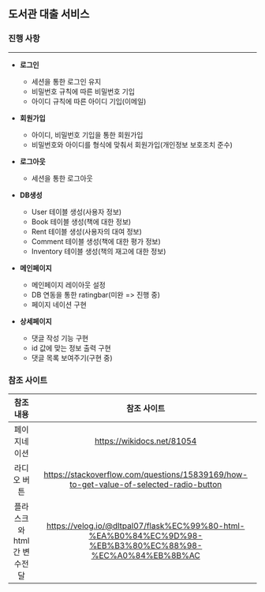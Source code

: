 ## 도서관 대출 서비스

### 진행 사항

---
- **로그인**
    - 세션을 통한 로그인 유지
    - 비밀번호 규칙에 따른 비밀번호 기입
    - 아이디 규칙에 따른 아이디 기입(이메일)

- **회원가입**
    - 아이디, 비밀번호 기입을 통한 회원가입
    - 비밀번호와 아이디를 형식에 맞춰서 회원가입(개인정보 보호조치 준수)

- **로그아웃**
    - 세션을 통한 로그아웃

- **DB생성**
    - User 테이블 생성(사용자 정보)
    - Book 테이블 생성(책에 대한 정보)
    - Rent 테이블 생성(사용자의 대여 정보)
    - Comment 테이블 생성(책에 대한 평가 정보)
    - Inventory 테이블 생성(책의 재고에 대한 정보)

- **메인페이지**
    - 메인페이지 레이아웃 설정
    - DB 연동을 통한 ratingbar(미완 => 진행 중)
    - 페이지 네이션 구현

- **상세페이지**
    - 댓글 작성 기능 구현
    - id 값에 맞는 정보 출력 구현
    - 댓글 목록 보여주기(구현 중)

### 참조 사이트
|참조 내용   |참조 사이트                                                                           |
|:----------:|:------------------------------------------------------------------------------------:|
|페이지네이션|https://wikidocs.net/81054                                                            |
|라디오 버튼 |https://stackoverflow.com/questions/15839169/how-to-get-value-of-selected-radio-button|
|플라스크와html간 변수전달|https://velog.io/@dltpal07/flask%EC%99%80-html-%EA%B0%84%EC%9D%98-%EB%B3%80%EC%88%98-%EC%A0%84%EB%8B%AC|